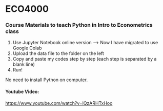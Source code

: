 # ECO4000
### Course Materials to teach Python in **Intro to Econometrics** class

1. Use Jupyter Notebook online version --> Now I have migrated to use Google Colab
2. Upload the data file to the folder on the left
3. Copy and paste my codes step by step (each step is separated by a blank line)
4. Run!

No need to install Python on computer.
#### Youtube Video:
https://www.youtube.com/watch?v=lQzARHTxHoo
